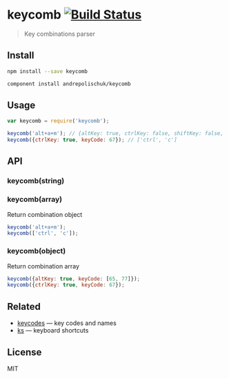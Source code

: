 # keycomb [![Build Status][travis-image]][travis-url]

  > Key combinations parser

## Install

```sh
npm install --save keycomb
```

```sh
component install andrepolischuk/keycomb
```

## Usage

```js
var keycomb = require('keycomb');

keycomb('alt+a+m'); // {altKey: true, ctrlKey: false, shiftKey: false, keyCode: [65, 77]}
keycomb({ctrlKey: true, keyCode: 67}); // ['ctrl', 'c']
```

## API

### keycomb(string)
### keycomb(array)

  Return combination object

```js
keycomb('alt+a+m');
keycomb(['ctrl', 'c']);
```

### keycomb(object)

  Return combination array

```js
keycomb({altKey: true, keyCode: [65, 77]});
keycomb({ctrlKey: true, keyCode: 67});
```

## Related

* [keycodes][keycodes] — key codes and names
* [ks][ks] — keyboard shortcuts

## License

  MIT

[travis-url]: https://travis-ci.org/andrepolischuk/keycomb
[travis-image]: https://travis-ci.org/andrepolischuk/keycomb.svg?branch=master

[keycodes]: https://github.com/andrepolischuk/keycodes
[ks]: https://github.com/andrepolischuk/ks
